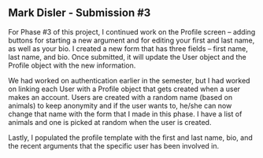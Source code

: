 ## Mark Disler - Submission #3

For Phase #3 of this project, I continued work on the Profile screen – adding buttons for starting a new argument and for editing your first and last name, as well as your bio.  I created a new form that has three fields – first name, last name, and bio.  Once submitted, it will update the User object and the Profile object with the new information.

We had worked on authentication earlier in the semester, but I had worked on linking each User with a Profile object that gets created when a user makes an account.  Users are created with a random name (based on animals) to keep anonymity and if the user wants to, he/she can now change that name with the form that I made in this phase.  I have a list of animals and one is picked at random when the user is created.

Lastly, I populated the profile template with the first and last name, bio, and the recent arguments that the specific user has been involved in.

